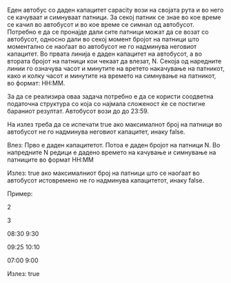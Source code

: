 Еден автобус со даден капацитет capacity вози на својата рута и во него се качуваат и симнуваат патници. За секој патник се знае во кое време се качил во автобусот и во кое време се симнал од автобусот. Потребно е да се пронајде дали сите патници можат да се возат со автобусот, односно дали во секој момент бројот на патници што моментално се наоѓаат во автобусот не го надминува неговиот капацитет. Во првата линија е даден капацитет на автобусот, а во втората бројот на патници кои чекаат да влезат, N. Секоја од наредните линии го означува часот и минутите на вретето накачување на патникот, како и колку часот и минутите на времето на симнување на патникот, во формат: HH:MM.

За да се реализира оваа задача потребно е да се користи соодветна податочна структура со која со најмала сложеност ќе се постигне бараниот резултат. Автобусот вози до до 23:59.

На излез треба да се испечати true ако максималнот број на патници во автобусот не го надминува неговиот капацитет, инаку false.

Влез: Прво е даден капацитетот. Потоа е даден бројот на патници N. Во напредните N редици е дадено времето на качување и симнување на патниците во формат HH:MM

Излез: true ако максималниот број на патници што се наоѓаат во автобусот истовремено не го надминува капацитетот, инаку false.

Пример:

2

3

08:30 9:30

09:25 10:10

07:00 9:00

Излез: true